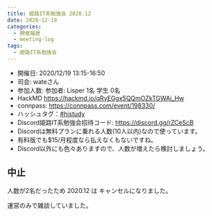 ```yaml
---
title: 姫路IT系勉強会 2020.12
date: 2020-12-19
categories:
  - 開催履歴
  - meeting-log
tags:
  - 姫路IT系勉強会
---
```

* 開催日: 2020/12/19 13:15-16:50
* 司会: wateさん
* 参加人数: 参加者: Lisper 1名  学生 0名
* HackMD https://hackmd.io/qRyEGgx5QQmOZkTGWAj_Hw
* connpass: https://connpass.com/event/198330/
* ハッシュタグ：[#histudy](https://twitter.com/search?q=%23histudy&src=typd)
* Discord姫路IT系勉強会招待コード: https://discord.gg/rZCeScB
* Discordは無料プランに乗れる人数(10人以内)なので使っています。
* 有料版でも$15/月程度なら払えなくもないですね。
* Discord以外にも色々ありますので、人数が増えたら検討しましょう。

## 中止

人数が2名だったため 2020.12 は キャンセルになりました。

運営のみで雑談していました。
